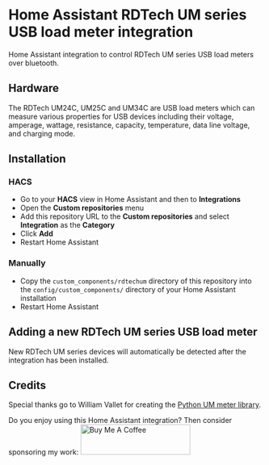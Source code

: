 # Home Assistant RDTech UM series USB load meter integration

Home Assistant integration to control RDTech UM series USB load meters over
bluetooth.

## Hardware

The RDTech UM24C, UM25C and UM34C are USB load meters which can measure
various properties for USB devices including their voltage, amperage, wattage,
resistance, capacity, temperature, data line voltage, and charging mode.

## Installation

### HACS
- Go to your **HACS** view in Home Assistant and then to **Integrations**
- Open the **Custom repositories** menu
- Add this repository URL to the **Custom repositories** and select
**Integration** as the **Category**
- Click **Add**
- Restart Home Assistant

### Manually
- Copy the `custom_components/rdtechum` directory of this repository into the
`config/custom_components/` directory of your Home Assistant installation
- Restart Home Assistant

##  Adding a new RDTech UM series USB load meter
New RDTech UM series devices will automatically be detected after the
integration has been installed.

## Credits
Special thanks go to William Vallet for creating the
[Python UM meter library](https://github.com/valletw/pyummeter).

Do you enjoy using this Home Assistant integration? Then consider sponsoring
my work:
[<img src="https://cdn.buymeacoffee.com/buttons/v2/default-yellow.png" alt="Buy Me A Coffee" style="height: 60px !important;width: 217px !important;" >](https://www.buymeacoffee.com/rrooggiieerr)  